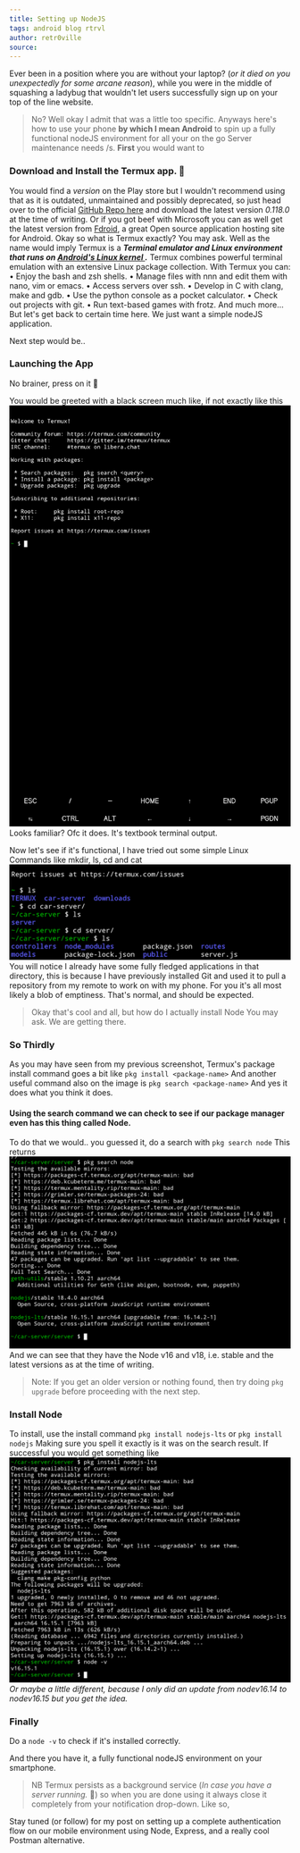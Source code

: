 ```yaml
---
title: Setting up NodeJS
tags: android blog rtrvl
author: retr0ville
source: 
---
```

Ever been in a position where you are without your laptop? (*or it died on you unexpectedly for some arcane reason*), while you were in the middle of squashing a ladybug that wouldn't let users successfully sign up on your top of the line website.
>No?
Well okay I admit that was a little too specific. Anyways here's how to use your phone **by which I mean Android** to spin up a fully functional nodeJS environment for all your on the go Server maintenance needs /s.
**First** you would want to 
### Download and Install the Termux app. 🧊
You would find a *version* on the Play store but I wouldn't recommend using that as it is outdated, unmaintained and possibly deprecated, so just head over to the official [GitHub Repo here](https://github.com/termux/termux-app/releases/tag/v0.118.0) and download the latest version *0.118.0* at the time of writing.
Or if you got beef with Microsoft you can as well get the latest version from [Fdroid](https://f-droid.org/en/packages/com.termux/), a great Open source application hosting site for Android.
Okay so what is Termux exactly? You may ask.
Well as the name would imply Termux is a ***Terminal emulator and Linux environment that runs on [Android's Linux kernel ](https://www.computerworld.com/article/2741578/are-android-and-linux-the-same-thing-.html).*** 
Termux combines powerful terminal emulation with an extensive Linux package collection.
With Termux you can:
• Enjoy the bash and zsh shells.
• Manage files with nnn and edit them with nano, vim or emacs.
• Access servers over ssh.
• Develop in C with clang, make and gdb.
• Use the python console as a pocket calculator.
• Check out projects with git.
• Run text-based games with frotz.
And much more... But let's get back to certain time here. We just want a simple nodeJS application.

Next step would be..
### Launching the App 
No brainer, press on it 👀

You would be greeted with a black screen much like, if not exactly like this
![](Screenshot_20220728-213834_Termux~2.png)
Looks familiar? Ofc it does. It's textbook terminal output.

Now let's see if it's functional,
I have tried out some simple Linux Commands like mkdir, ls, cd and cat
![](Screenshot_20220728-214739_Termux~2.png)
You will notice I already have some fully fledged applications in that directory, this is because I have previously installed Git and used it to pull a repository from my remote to work on with my phone.  For you it's all most likely a blob of emptiness. That's normal, and should be expected.

>Okay that's cool and all, but how do I actually install Node You may ask. We are getting there.
### So Thirdly
As you may have seen from my previous screenshot, Termux's package install command goes a bit like
`pkg install <package-name>`
 And another useful command also on the image is
 `pkg search <package-name>`
 And yes it does what you think it does.
#### Using the search command we can check to see if our package manager even has this thing called Node.
To do that we would.. you guessed it, do a search with 
`pkg search node`
This returns
![](Screenshot_20220728-220601_Termux~2.png)
And we can see that they have the Node v16 and v18, i.e. stable and the latest versions as at the time of writing.
> Note: If you get an older version or nothing found, then try doing `pkg upgrade` before proceeding with the next step.
### Install Node
To install, use the install command
`pkg install nodejs-lts` or `pkg install nodejs`
Making sure you spell it exactly is it was on the search result.
If successful you would get something like ![](Screenshot_20220728-221356_Termux~2.png)
*Or maybe a little different, because I only did an update from nodev16.14 to nodev16.15 but you get the idea.*
### Finally 
Do a `node -v` to check if it's installed correctly.

And there you have it, a fully functional nodeJS environment on your smartphone.

> NB Termux persists as a background service (*In case you have a server running.* 👀) so when you are done using it always close it completely from your notification drop-down.
Like so,


Stay tuned (or follow) for my post on setting up a complete authentication flow on our mobile environment using Node, Express, and a really cool Postman alternative.

